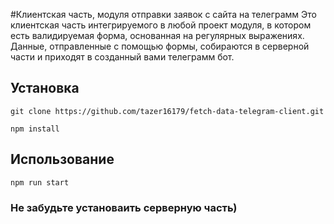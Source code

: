 #Клиентская часть, модуля отправки заявок с сайта на телеграмм
Это клиентская часть интегрируемого в любой проект модуля, в котором есть валидируемая форма, основанная на регулярных выражениях. Данные, отправленные с помощью формы, собираются в серверной части и приходят в созданный вами телеграмм бот.

## Установка 
 ``` 
git clone https://github.com/tazer16179/fetch-data-telegram-client.git

npm install
 ```

## Использование 

 ``` 
 npm run start
 ```

 ### Не забудьте установаить серверную часть)
